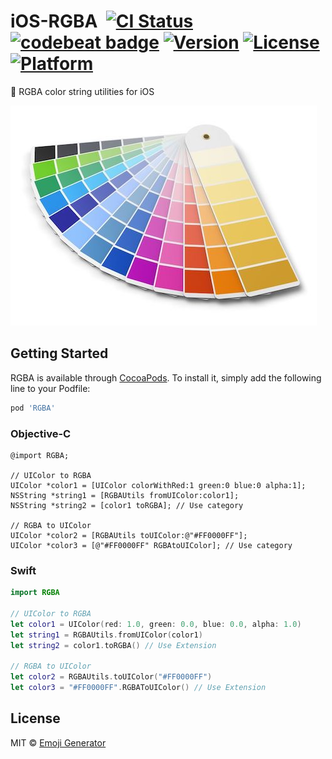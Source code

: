 # iOS-RGBA &nbsp;[![CI Status](https://travis-ci.org/emoji-gen/ios-rgba.svg?branch=master)](https://travis-ci.org/emoji-gen/ios-rgba) [![codebeat badge](https://codebeat.co/badges/6f3f525f-95e6-4ac2-941b-2738d2ad4498)](https://codebeat.co/projects/github-com-emoji-gen-ios-rgba-master) [![Version](https://img.shields.io/cocoapods/v/RGBA.svg?style=flat)](http://cocoapods.org/pods/RGBA) [![License](https://img.shields.io/cocoapods/l/RGBA.svg?style=flat)](http://cocoapods.org/pods/RGBA) [![Platform](https://img.shields.io/cocoapods/p/RGBA.svg?style=flat)](http://cocoapods.org/pods/RGBA)

:art: RGBA color string utilities for iOS

![](palette.jpg)

## Getting Started

RGBA is available through [CocoaPods](http://cocoapods.org). To install
it, simply add the following line to your Podfile:

```ruby
pod 'RGBA'
```

### Objective-C

```obj-c
@import RGBA;

// UIColor to RGBA
UIColor *color1 = [UIColor colorWithRed:1 green:0 blue:0 alpha:1];
NSString *string1 = [RGBAUtils fromUIColor:color1];
NSString *string2 = [color1 toRGBA]; // Use category

// RGBA to UIColor
UIColor *color2 = [RGBAUtils toUIColor:@"#FF0000FF"];
UIColor *color3 = [@"#FF0000FF" RGBAtoUIColor]; // Use category
```

### Swift

```swift
import RGBA

// UIColor to RGBA
let color1 = UIColor(red: 1.0, green: 0.0, blue: 0.0, alpha: 1.0)
let string1 = RGBAUtils.fromUIColor(color1)
let string2 = color1.toRGBA() // Use Extension

// RGBA to UIColor
let color2 = RGBAUtils.toUIColor("#FF0000FF")
let color3 = "#FF0000FF".RGBAToUIColor() // Use Extension
```

## License

MIT &copy; [Emoji Generator](https://emoji.pine.moe)
